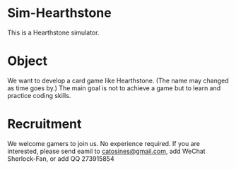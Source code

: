 # Sim-Hearthstone
This is a Hearthstone simulator.

# Object
We want to develop a card game like Hearthstone. (The name may changed as time goes by.)
The main goal is not to achieve a game but to learn and practice coding skills.

# Recruitment
We welcome gamers to join us. No experience required. 
If you are interested, please send eamil to catosines@gmail.com, add WeChat Sherlock-Fan, or add QQ 273915854
